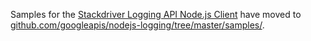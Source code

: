 Samples for the [Stackdriver Logging API Node.js Client][client] have moved
to [github.com/googleapis/nodejs-logging/tree/master/samples/][samples].

[client]: https://github.com/googleapis/nodejs-logging
[samples]: https://github.com/googleapis/nodejs-logging/tree/master/samples
